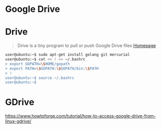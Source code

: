 # Google Drive

# Drive

> Drive is a tiny program to pull or push Google Drive files [Homepage](https://github.com/odeke-em/drive)

```sh
user@ubuntu:~$ sudo apt-get install golang git mercurial
user@ubuntu:~$ cat << ! >> ~/.bashrc
> export GOPATH=\$HOME/gopath
> export PATH=\$GOPATH:\$GOPATH/bin:\$PATH
> !
user@ubuntu:~$ source ~/.bashrc
user@ubuntu:~$ 
```

# GDrive

https://www.howtoforge.com/tutorial/how-to-access-google-drive-from-linux-gdrive/